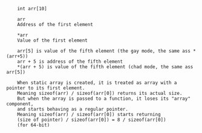         int arr[10]
        
        arr
        Address of the first element

        *arr
        Value of the first element

        arr[5] is value of the fifth element (the gay mode, the same ass *(arr+5))
        arr + 5 is address of the fifth element
        *(arr + 5) is value of the fifth element (chad mode, the same ass arr[5])

        When static array is created, it is treated as array with a pointer to its first element.
        Meaning sizeof(arr) / sizeof(arr[0]) returns its actual size.
        But when the array is passed to a function, it loses its "array" component,
        and starts behaving as a regular pointer.
        Meaning sizeof(arr) / sizeof(arr[0]) starts returning 
        (size of pointer) / sizeof(arr[0]) = 8 / sizeof(arr[0]) 
        (for 64-bit)